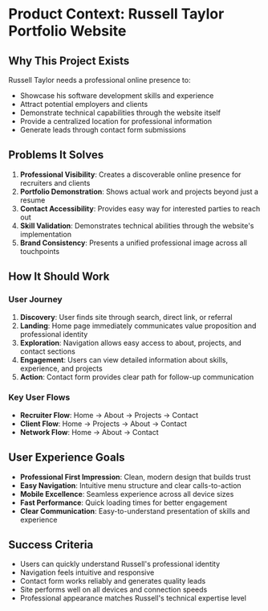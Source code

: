 # Product Context: Russell Taylor Portfolio Website

## Why This Project Exists

Russell Taylor needs a professional online presence to:

-   Showcase his software development skills and experience
-   Attract potential employers and clients
-   Demonstrate technical capabilities through the website itself
-   Provide a centralized location for professional information
-   Generate leads through contact form submissions

## Problems It Solves

1. **Professional Visibility**: Creates a discoverable online presence for recruiters and clients
2. **Portfolio Demonstration**: Shows actual work and projects beyond just a resume
3. **Contact Accessibility**: Provides easy way for interested parties to reach out
4. **Skill Validation**: Demonstrates technical abilities through the website's implementation
5. **Brand Consistency**: Presents a unified professional image across all touchpoints

## How It Should Work

### User Journey

1. **Discovery**: User finds site through search, direct link, or referral
2. **Landing**: Home page immediately communicates value proposition and professional identity
3. **Exploration**: Navigation allows easy access to about, projects, and contact sections
4. **Engagement**: Users can view detailed information about skills, experience, and projects
5. **Action**: Contact form provides clear path for follow-up communication

### Key User Flows

-   **Recruiter Flow**: Home → About → Projects → Contact
-   **Client Flow**: Home → Projects → About → Contact
-   **Network Flow**: Home → About → Contact

## User Experience Goals

-   **Professional First Impression**: Clean, modern design that builds trust
-   **Easy Navigation**: Intuitive menu structure and clear calls-to-action
-   **Mobile Excellence**: Seamless experience across all device sizes
-   **Fast Performance**: Quick loading times for better engagement
-   **Clear Communication**: Easy-to-understand presentation of skills and experience

## Success Criteria

-   Users can quickly understand Russell's professional identity
-   Navigation feels intuitive and responsive
-   Contact form works reliably and generates quality leads
-   Site performs well on all devices and connection speeds
-   Professional appearance matches Russell's technical expertise level
